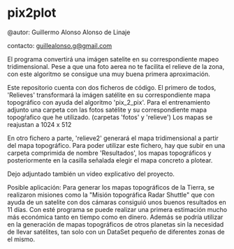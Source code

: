 # pix2plot

@autor: Guillermo Alonso Alonso de Linaje


contacto: guillealonso.g@gmail.com

El programa convertirá una imágen satelite en su correspondiente mapeo tridimensional.
Pese a que una foto aerea no te facilita el relieve de la zona, con este algoritmo se consigue
una muy buena primera aproximación. 

Este repositorio cuenta con dos ficheros de código. El primero de todos, 'Relieves' transformará
la imágen satélite en su correspondiente mapa topográfico con ayuda del algoritmo 'pix_2_pix'.
Para el entrenamiento adjunto una carpeta con las fotos satélite y su correspondiente mapa topogŕafico que
he utilizado. (carpetas 'fotos' y 'relieve') Los mapas se reajustan a 1024 x 512

En otro fichero a parte, 'relieve2' generará el mapa tridimensional a partir del mapa topográfico.
Para poder utilizar este fichero, hay que subir en una carpeta comprimida de nombre 'Resultados', 
los mapas topográficos y posteriormente en la casilla señalada elegir el mapa concreto a plotear.

Dejo adjuntado también un video explicativo del proyecto.

Posible aplicación:
Para generar los mapas topográficos de la Tierra, se realizaron misiones como  la "Misión topográfica Radar Shuttle"
que con ayuda de un satelite con dos cámaras consiguió unos buenos resultados en 11 días. Con esté programa se puede
realizar una primera estimación mucho más económica tanto en tiempo como en dinero. Además se podría utilizar en la 
generación de mapas topográficos de otros planetas sin la necesidad de llevar satélites, tan solo con un DataSet pequeño
de diferentes zonas de el mismo.


